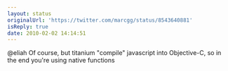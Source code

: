 ```yaml
---
layout: status
originalUrl: 'https://twitter.com/marcgg/status/8543640881'
isReply: true
date: 2010-02-02 14:14:51
---
```


@eliah Of course, but titanium "compile" javascript into Objective-C, so in the end you're using native functions
